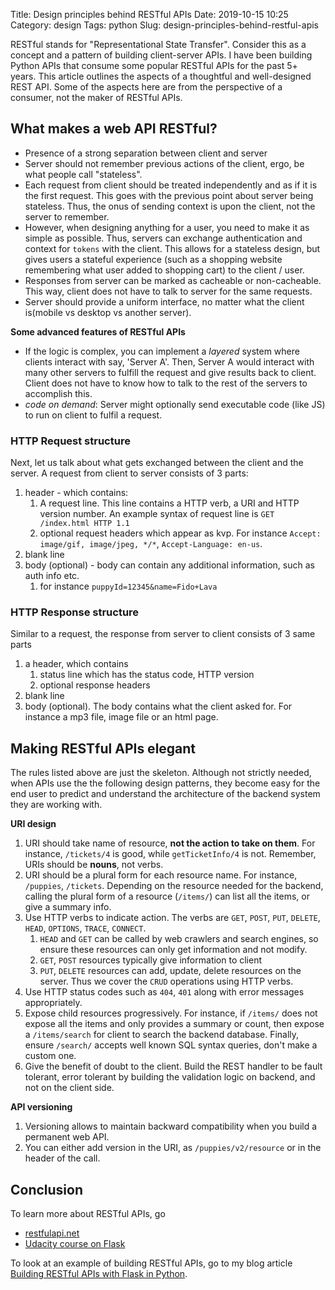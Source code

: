 Title: Design principles behind RESTful APIs
Date: 2019-10-15 10:25
Category: design
Tags: python
Slug: design-principles-behind-restful-apis

RESTful stands for "Representational State Transfer". Consider this as a concept and a pattern of building client-server APIs. I have been building Python APIs that consume some popular RESTful APIs for the past 5+ years. This article outlines the aspects of a thoughtful and well-designed REST API. Some of the aspects here are from the perspective of a consumer, not the maker of RESTful APIs.

<!-- TEASER_END -->

## What makes a web API RESTful?
 - Presence of a strong separation between client and server
 - Server should not remember previous actions of the client, ergo, be what people call "stateless".
 - Each request from client should be treated independently and as if it is the first request. This goes with the previous point about server being stateless. Thus, the onus of sending context is upon the client, not the server to remember.
 - However, when designing anything for a user, you need to make it as simple as possible. Thus, servers can exchange authentication and context for `tokens` with the client. This allows for a stateless design, but gives users a stateful experience (such as a shopping website remembering what user added to shopping cart) to the client / user.
 - Responses from server can be marked as cacheable or non-cacheable. This way, client does not have to talk to server for the same requests.
 - Server should provide a uniform interface, no matter what the client is(mobile vs desktop vs another server).

**Some advanced features of RESTful APIs**

 - If the logic is complex, you can implement a *layered* system where clients interact with say, 'Server A'. Then, Server A would interact with many other servers to fulfill the request and give results back to client. Client does not have to know how to talk to the rest of the servers to accomplish this.
 - *code on demand*: Server might optionally send executable code (like JS) to run on client to fulfil a request.

### HTTP Request structure
Next, let us talk about what gets exchanged between the client and the server. A request from client to server consists of 3 parts:

  1. header - which contains:
     1. A request line. This line contains a HTTP verb, a URI and HTTP version number. An example syntax of request line is `GET /index.html HTTP 1.1`
     2. optional request headers which appear as kvp. For instance `Accept: image/gif, image/jpeg, */*`, `Accept-Language: en-us`.
  2. blank line
  3. body (optional) - body can contain any additional information, such as auth info etc.
     1. for instance `puppyId=12345&name=Fido+Lava`

### HTTP Response structure
Similar to a request, the response from server to client consists of 3 same parts

  1. a header, which contains
     1. status line which has the status code, HTTP version
     2. optional response headers
  2. blank line
  3. body (optional). The body contains what the client asked for. For instance a mp3 file, image file or an html page.

## Making RESTful APIs elegant
The rules listed above are just the skeleton. Although not strictly needed, when APIs use the the following design patterns, they become easy for the end user to predict and understand the architecture of the backend system they are working with.

**URI design**

 1. URI should take name of resource, **not the action to take on them**. For instance, `/tickets/4` is good, while `getTicketInfo/4` is not. Remember, URIs should be **nouns**, not verbs.
 2. URI should be a plural form for each resource name. For instance, `/puppies`, `/tickets`. Depending on the resource needed for the backend, calling the plural form of a resource (`/items/`) can list all the items, or give a summary info.
 3. Use HTTP verbs to indicate action. The verbs are `GET`, `POST`, `PUT`, `DELETE`, `HEAD`, `OPTIONS`, `TRACE`, `CONNECT`.
    1. `HEAD` and `GET` can be called by web crawlers and search engines, so ensure these resources can only get information and not modify.
    2. `GET`, `POST` resources typically give information to client
    3. `PUT`, `DELETE` resources can add, update, delete resources on the server. Thus we cover the `CRUD` operations using HTTP verbs.
 4. Use HTTP status codes such as `404`, `401` along with error messages appropriately.
 5. Expose child resources progressively. For instance, if `/items/` does not expose all the items and only provides a summary or count, then expose a `/items/search` for client to search the backend database. Finally, ensure `/search/` accepts well known SQL syntax queries, don't make a custom one.
 6. Give the benefit of doubt to the client. Build the REST handler to be fault tolerant, error tolerant by building the validation logic on backend, and not on the client side.

**API versioning**

 1. Versioning allows to maintain backward compatibility when you build a permanent web API.
 2. You can either add version in the URI, as `/puppies/v2/resource` or in the header of the call.

## Conclusion
To learn more about RESTful APIs, go 
 - [restfulapi.net](https://restfulapi.net/)
 - [Udacity course on Flask](https://classroom.udacity.com/courses/ud388)

To look at an example of building RESTful APIs, go to my blog article [Building RESTful APIs with Flask in Python](/blog/building-restful-apis-with-flask-in-python/).